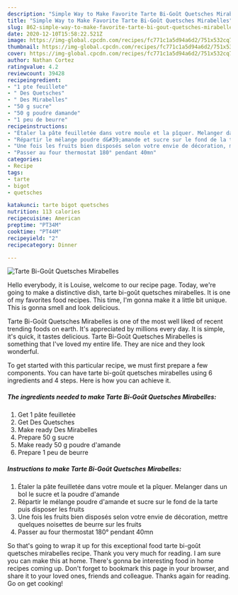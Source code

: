 ```yaml
---
description: "Simple Way to Make Favorite Tarte Bi-Goût Quetsches Mirabelles"
title: "Simple Way to Make Favorite Tarte Bi-Goût Quetsches Mirabelles"
slug: 862-simple-way-to-make-favorite-tarte-bi-gout-quetsches-mirabelles
date: 2020-12-10T15:58:22.521Z
image: https://img-global.cpcdn.com/recipes/fc771c1a5d94a6d2/751x532cq70/tarte-bi-gout-quetsches-mirabelles-photo-principale-de-la-recette.jpg
thumbnail: https://img-global.cpcdn.com/recipes/fc771c1a5d94a6d2/751x532cq70/tarte-bi-gout-quetsches-mirabelles-photo-principale-de-la-recette.jpg
cover: https://img-global.cpcdn.com/recipes/fc771c1a5d94a6d2/751x532cq70/tarte-bi-gout-quetsches-mirabelles-photo-principale-de-la-recette.jpg
author: Nathan Cortez
ratingvalue: 4.2
reviewcount: 39428
recipeingredient:
- "1 pte feuillete"
- " Des Quetsches"
- " Des Mirabelles"
- "50 g sucre"
- "50 g poudre damande"
- "1 peu de beurre"
recipeinstructions:
- "Étaler la pâte feuilletée dans votre moule et la pîquer. Melanger dans un bol le sucre et la poudre d&#39;amande"
- "Répartir le mélange poudre d&#39;amande et sucre sur le fond de la tarte puis disposer les fruits"
- "Une fois les fruits bien disposés selon votre envie de décoration, mettre quelques noisettes de beurre sur les fruits"
- "Passer au four thermostat 180° pendant 40mn"
categories:
- Recipe
tags:
- tarte
- bigot
- quetsches

katakunci: tarte bigot quetsches 
nutrition: 113 calories
recipecuisine: American
preptime: "PT34M"
cooktime: "PT44M"
recipeyield: "2"
recipecategory: Dinner

---
```



![Tarte Bi-Goût Quetsches Mirabelles](https://img-global.cpcdn.com/recipes/fc771c1a5d94a6d2/751x532cq70/tarte-bi-gout-quetsches-mirabelles-photo-principale-de-la-recette.jpg)

Hello everybody, it is Louise, welcome to our recipe page. Today, we're going to make a distinctive dish, tarte bi-goût quetsches mirabelles. It is one of my favorites food recipes. This time, I'm gonna make it a little bit unique. This is gonna smell and look delicious.

Tarte Bi-Goût Quetsches Mirabelles is one of the most well liked of recent trending foods on earth. It's appreciated by millions every day. It is simple, it's quick, it tastes delicious. Tarte Bi-Goût Quetsches Mirabelles is something that I've loved my entire life. They are nice and they look wonderful.




To get started with this particular recipe, we must first prepare a few components. You can have tarte bi-goût quetsches mirabelles using 6 ingredients and 4 steps. Here is how you can achieve it.

<!--inarticleads1-->

##### The ingredients needed to make Tarte Bi-Goût Quetsches Mirabelles:

1. Get 1 pâte feuilletée
1. Get  Des Quetsches
1. Make ready  Des Mirabelles
1. Prepare 50 g sucre
1. Make ready 50 g poudre d&#39;amande
1. Prepare 1 peu de beurre




<!--inarticleads2-->

##### Instructions to make Tarte Bi-Goût Quetsches Mirabelles:

1. Étaler la pâte feuilletée dans votre moule et la pîquer. Melanger dans un bol le sucre et la poudre d&#39;amande
1. Répartir le mélange poudre d&#39;amande et sucre sur le fond de la tarte puis disposer les fruits
1. Une fois les fruits bien disposés selon votre envie de décoration, mettre quelques noisettes de beurre sur les fruits
1. Passer au four thermostat 180° pendant 40mn




So that's going to wrap it up for this exceptional food tarte bi-goût quetsches mirabelles recipe. Thank you very much for reading. I am sure you can make this at home. There's gonna be interesting food in home recipes coming up. Don't forget to bookmark this page in your browser, and share it to your loved ones, friends and colleague. Thanks again for reading. Go on get cooking!
